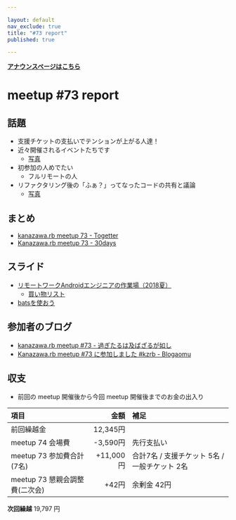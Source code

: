 ```yaml
---

layout: default
nav_exclude: true
title: "#73 report"
published: true

---
```


<div style="text-align: left;"><a href="../"><strong>アナウンスページはこちら</strong></a></div>

# meetup #73 report

## 話題

* 支援チケットの支払いでテンションが上がる人達！
* 近々開催されるイベントたちです
  + [写真](https://twitter.com/TAKAyuki_atkwsk/status/1040815794316169217/photo/1)
* 初参加の人めでたい
  + フルリモートの人
* リファクタリング後の「ふぁ？」ってなったコードの共有と議論
  + [写真](http://30d.jp/kzrb/63/photo/32)

## まとめ

* [kanazawa.rb meetup 73 - Togetter](https://togetter.com/li/1267783)
* [Kanazawa.rb meetup 73 - 30days](http://30d.jp/kzrb/63)

## スライド

* [リモートワークAndroidエンジニアの作業場（2018夏）](https://speakerdeck.com/noboru/rimotowakuandroidenziniafalsezuo-ye-chang-2018xia)
  + [買い物リスト](https://gist.github.com/noboru-i/ef8d7ae9fb1d1612fdf32319fc41533b)
* [batsを使おう](https://speakerdeck.com/cottondesu/lets-use-bats)

## 参加者のブログ

* [kanazawa\.rb meetup \#73 \- 過ぎたるは及ばざるが如し](http://cotton-desu.hatenablog.com/entry/2018/09/17/224233)
* [Kanazawa\.rb meetup \#73 に参加しました \#kzrb \- Blogaomu](https://www.blogaomu.com/entry/kzrb73)

## 収支

* 前回の meetup 開催後から今回 meetup 開催後までのお金の出入り

|項目                           |金額         |補足                                               |
|:------------------------------|------------:|:--------------------------------------------------|
| 前回繰越金                    |    12,345円 |                                                   |
| meetup 74 会場費              |    -3,590円 | 先行支払い                                        |
| meetup 73 参加費合計(7名)    |   +11,000円 | 合計7名 / 支援チケット 5名 / 一般チケット 2名       |
| meetup 73 懇親会調整費(二次会)|      +42円 | 余剰金 42円                                      |

**次回繰越**  19,797 円
